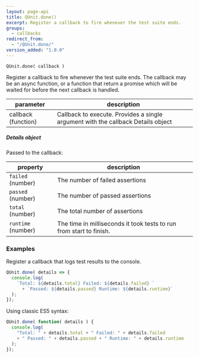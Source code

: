 ```yaml
---
layout: page-api
title: QUnit.done()
excerpt: Register a callback to fire whenever the test suite ends.
groups:
  - callbacks
redirect_from:
  - "/QUnit.done/"
version_added: "1.0.0"
---
```


`QUnit.done( callback )`

Register a callback to fire whenever the test suite ends. The callback may be an async function, or a function that return a promise which will be waited for before the next callback is handled.

| parameter | description |
|-----------|-------------|
| callback (function) | Callback to execute. Provides a single argument with the callback Details object |

##### Details object

Passed to the callback:

| property | description |
|-----------|-------------|
| `failed` (number) | The number of failed assertions |
| `passed` (number) | The number of passed assertions |
| `total` (number) | The total number of assertions |
| `runtime` (number) | The time in milliseconds it took tests to run from start to finish. |

### Examples

Register a callback that logs test results to the console.

```js
QUnit.done( details => {
  console.log(
    `Total: ${details.total} Failed: ${details.failed} `
      + `Passed: ${details.passed} Runtime: ${details.runtime}`
  );
});
```

Using classic ES5 syntax:

```js
QUnit.done( function( details ) {
  console.log(
    "Total: " + details.total + " Failed: " + details.failed
    + " Passed: " + details.passed + " Runtime: " + details.runtime
  );
});
```

